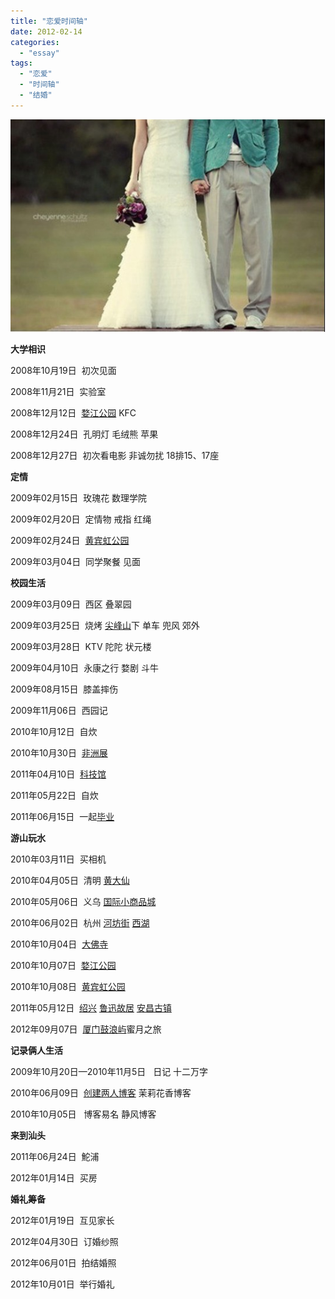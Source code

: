 ```yaml
---
title: "恋爱时间轴"
date: 2012-02-14
categories: 
  - "essay"
tags: 
  - "恋爱"
  - "时间轴"
  - "结婚"
---
```


![婚礼](images/7541172386_bc90482520_z.jpg)

**大学相识**

2008年10月19日  初次见面

2008年11月21日  实验室

2008年12月12日  [婺江公园](https://wws.jfsay.com/archives/tag/婺江公园 "婺江公园") KFC

2008年12月24日  孔明灯 毛绒熊 苹果

2008年12月27日  初次看电影 非诚勿扰 18排15、17座

**定情**

2009年02月15日  玫瑰花 数理学院

2009年02月20日  定情物 戒指 红绳

2009年02月24日  [黄宾虹公园](https://www.jfsay.com/archives/tag/黄宾虹公园)

2009年03月04日  同学聚餐 见面

**校园生活**

2009年03月09日  西区 叠翠园

2009年03月25日  烧烤 [尖峰山](https://www.jfsay.com/archives/tag/尖峰山)下 单车 兜风 郊外

2009年03月28日  KTV 陀陀 状元楼

2009年04月10日  永康之行 婺剧 斗牛

2009年08月15日  膝盖摔伤

2009年11月06日  西园记

2010年10月12日  自炊

2010年10月30日  [非洲展](http://www.jfsay.com/archives/tag/非洲)

2011年04月10日  [科技馆](https://www.jfsay.com/archives/tag/科技馆)

2011年05月22日  自炊

2011年06月15日  一起[毕业](http://www.jfsay.com/archives/tag/毕业)

**游山玩水**

2010年03月11日  买相机

2010年04月05日  清明 [黄大仙](https://www.jfsay.com/archives/tag/黄大仙)

2010年05月06日  义乌 [国际小商品城](https://www.jfsay.com/archives/57.html)

2010年06月02日  杭州 [河坊街](https://www.jfsay.com/archives/275.html) [西湖](https://www.jfsay.com/archives/tag/西湖)

2010年10月04日  [大佛寺](https://www.jfsay.com/archives/tag/大佛寺)

2010年10月07日  [婺江公园](https://wws.jfsay.com/archives/tag/婺江公园)

2010年10月08日  [黄宾虹公园](https://www.jfsay.com/archives/tag/黄宾虹公园)

2011年05月12日  [绍兴](http://www.jfsay.com/archives/tag/绍兴) [鲁迅故居](https://wws.jfsay.com/archives/tag/鲁迅故里) [安昌古镇](http://www.jfsay.com/archives/tag/安昌古镇)

2012年09月07日  [厦门鼓浪屿](http://www.jfsay.com/archives/626.html "我眼中的鼓浪屿")蜜月之旅

**记录俩人生活**

2009年10月20日—2010年11月5日   日记 十二万字

2010年06月09日  [创建两人博客](http://www.jfsay.com/archives/1.html) 茉莉花香博客

2010年10月05日   博客易名 静风博客

**来到汕头**

2011年06月24日  鮀浦

2012年01月14日  买房

**婚礼筹备**

2012年01月19日  互见家长

2012年04月30日  订婚纱照

2012年06月01日  拍结婚照

2012年10月01日  举行婚礼

